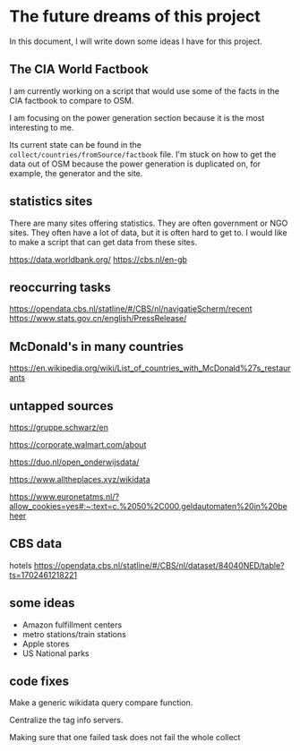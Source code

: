 # The future dreams of this project

In this document, I will write down some ideas I have for this project.

## The CIA World Factbook

I am currently working on a script that would use some of the facts in the CIA factbook to compare to OSM.

I am focusing on the power generation section because it is the most interesting to me.

Its current state can be found in the `collect/countries/fromSource/factbook` file. I'm stuck on how to get the data out of OSM because the power generation is duplicated on, for example, the generator and the site.

## statistics sites

There are many sites offering statistics. They are often government or NGO sites. They often have a lot of data, but it is often hard to get to. I would like to make a script that can get data from these sites.

<https://data.worldbank.org/>
<https://cbs.nl/en-gb>

## reoccurring tasks

<https://opendata.cbs.nl/statline/#/CBS/nl/navigatieScherm/recent>
<https://www.stats.gov.cn/english/PressRelease/>

## McDonald's in many countries

<https://en.wikipedia.org/wiki/List_of_countries_with_McDonald%27s_restaurants>

## untapped sources

<https://gruppe.schwarz/en>

<https://corporate.walmart.com/about>

<https://duo.nl/open_onderwijsdata/>

<https://www.alltheplaces.xyz/wikidata>

<https://www.euronetatms.nl/?allow_cookies=yes#:~:text=c.%2050%2C000,geldautomaten%20in%20beheer>

## CBS data

hotels
<https://opendata.cbs.nl/statline/#/CBS/nl/dataset/84040NED/table?ts=1702461218221>

## some ideas

- Amazon fulfillment centers
- metro stations/train stations
- Apple stores
- US National parks

## code fixes

Make a generic wikidata query compare function.

Centralize the tag info servers.

Making sure that one failed task does not fail the whole collect
